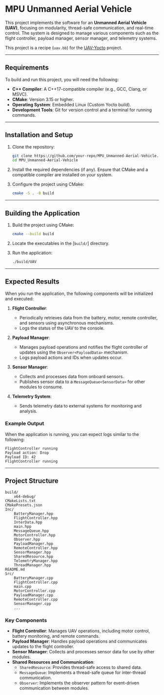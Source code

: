# MPU Unmanned Aerial Vehicle

This project implements the software for an **Unmanned Aerial Vehicle (UAV)**, focusing on modularity, thread-safe communication, and real-time control. The system is designed to manage various components such as the flight controller, payload manager, sensor manager, and telemetry systems.

This project is a recipe (`uav.bb`) for the [UAV-Yocto](https://github.com/ShayanEram/MPU_UAV-Yocto) project.

---

## **Requirements**

To build and run this project, you will need the following:

- **C++ Compiler**: A C++17-compatible compiler (e.g., GCC, Clang, or MSVC).
- **CMake**: Version 3.15 or higher.
- **Operating System**: Embedded Linux (Custom Yocto build).
- **Development Tools**: Git for version control and a terminal for running commands.

---

## **Installation and Setup**

1. Clone the repository:
   ```sh
   git clone https://github.com/your-repo/MPU_Unmanned-Aerial-Vehicle.git
   cd MPU_Unmanned-Aerial-Vehicle
   ```

2. Install the required dependencies (if any). Ensure that CMake and a compatible compiler are installed on your system.

3. Configure the project using CMake:
   ```sh
   cmake -S . -B build
   ```

---

## **Building the Application**

1. Build the project using CMake:
   ```sh
   cmake --build build
   ```

2. Locate the executables in the [`build/`] directory.

3. Run the application:
   ```sh
   ./build/UAV
   ```

---

## **Expected Results**

When you run the application, the following components will be initialized and executed:

1. **Flight Controller**:
   - Periodically retrieves data from the battery, motor, remote controller, and sensors using asynchronous mechanisms.
   - Logs the status of the UAV to the console.

2. **Payload Manager**:
   - Manages payload operations and notifies the flight controller of updates using the `Observer<PayloadData>` mechanism.
   - Logs payload actions and IDs when updates occur.

3. **Sensor Manager**:
   - Collects and processes data from onboard sensors.
   - Publishes sensor data to a `MessageQueue<SensorData>` for other modules to consume.

4. **Telemetry System**:
   - Sends telemetry data to external systems for monitoring and analysis.

### **Example Output**
When the application is running, you can expect logs similar to the following:

```plaintext
FlightController running
Payload action: Drop
Payload ID: 42
FlightController running
```

---

## **Project Structure**

```
build/
    x64-debug/
CMakeLists.txt
CMakePresets.json
Inc/
    BatteryManager.hpp
    FlightController.hpp
    InterData.hpp
    main.hpp
    MessageQueue.hpp
    MotorController.hpp
    Observer.hpp
    PayloadManager.hpp
    RemoteController.hpp
    SensorManager.hpp
    SharedResource.hpp
    TelemetryManager.hpp
    ThreadManager.hpp
README.md
Src/
    BatteryManager.cpp
    FlightController.cpp
    main.cpp
    MotorController.cpp
    PayloadManager.cpp
    RemoteController.cpp
    SensorManager.cpp
    ...
```

### **Key Components**
- **Flight Controller**: Manages UAV operations, including motor control, battery monitoring, and remote commands.
- **Payload Manager**: Handles payload operations and communicates updates to the flight controller.
- **Sensor Manager**: Collects and processes sensor data for use by other modules.
- **Shared Resources and Communication**:
  - `SharedResource`: Provides thread-safe access to shared data.
  - `MessageQueue`: Implements a thread-safe queue for inter-thread communication.
  - `Observer`: Implements the observer pattern for event-driven communication between modules.
